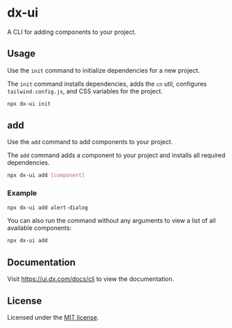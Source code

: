 # dx-ui

A CLI for adding components to your project.

## Usage

Use the `init` command to initialize dependencies for a new project.

The `init` command installs dependencies, adds the `cn` util, configures `tailwind.config.js`, and CSS variables for the project.

```bash
npx dx-ui init
```

## add

Use the `add` command to add components to your project.

The `add` command adds a component to your project and installs all required dependencies.

```bash
npx dx-ui add [component]
```

### Example

```bash
npx dx-ui add alert-dialog
```

You can also run the command without any arguments to view a list of all available components:

```bash
npx dx-ui add
```

## Documentation

Visit https://ui.dx.com/docs/cli to view the documentation.

## License

Licensed under the [MIT license](https://github.com/dx/ui/blob/main/LICENSE.md).

